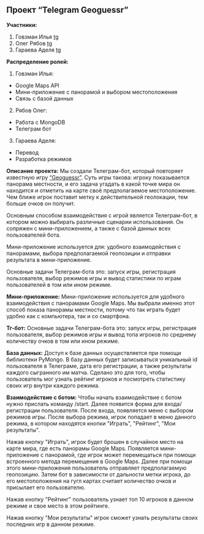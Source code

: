 ## Проект “Telegram Geoguessr”

**Участники:**

1. Говзман Илья [tg](t.me/govzman)
2. Олег Рябов [tg](t.me/oleja_shpep)
3. Гараева Аделя [tg](t.me/adelyagaraeva)



**Распределение ролей:**
1. Говзман Илья: 
 - Google Maps API
 - Мини-приложение с панорамой и выбором местоположения
 - Связь с базой данных
2. Рябов Олег: 
 - Работа с MongoDB
 - Телеграм бот
3. Гараева Аделя:
 - Перевод
 - Разработка режимов

**Описание проекта:**
Мы создали Телеграм-бот, который повторяет известную игру [“Geoguessr”](https://www.geoguessr.com/). Суть игры такова: игроку показывается панорама местности, и его задача угадать в какой точке мира он находится и отметить на карте своё предполагаемое местоположение. Чем ближе игрок поставит метку к действительной геолокации, тем больше очков он получит.

Основным способом взаимодействия с игрой является Телеграм-бот, в котором можно выбирать различные сценарии использования. Он сопряжен с мини-приложением, а также с базой данных всех пользователей бота.

Мини-приложение используется для: удобного взаимодействия с панорамами, выбора предполагаемой геопозиции и отправки результата в мини-приложение.

Основные задачи Телеграм-бота это: запуск игры, регистрация пользователя, выбор режимов игры и вывод статистики по играм пользователей в том или ином режиме.

**Мини-приложение:**
	Мини-приложение используется для удобного взаимодействия с панорамами Google Maps. Мы выбрали именно этот способ показа панорамы местности, потому что так играть будет удобно как с компьютера, так и со смартфона.

**Тг-бот:**
	Основные задачи Телеграм-бота это: запуск игры, регистрация пользователя, выбор режимов игры и вывод топа игроков по среднему количеству очков в том или ином режиме.

**База данных:**
	Доступ к базе данных осуществляется при помощи библиотеки PyMongo. В базу данных будет записываться уникальный id пользователя в Телеграме, дата его регистрации, а также результаты каждого сыгранного им матча. Сделано это для того, чтобы пользователь мог узнать рейтинг игроков и посмотреть статистику своих игр внутри каждого режима.

**Взаимодействие с ботом:**
Чтобы начать взаимодействие с ботом нужно прислать команду /start. Далее появится форма для входа/регистрации пользователя. После входа, появляется меню с выбором режимов игры. После выбора режима, игрок попадает в меню данного режима, в котором находятся кнопки "Играть", "Рейтинг", "Мои результаты". 

Нажав кнопку "Играть", игрок будет брошен в случайное место на карте мира, где есть панорамы Google Maps. Появляется мини-приложение с панорамой, где игрок может перемещаться при помощи встроенного метода перемещения в Google Maps. Далее при помощи этого мини-приложения пользователь отправляет предполагаемую геопозицию. Затем бот в зависимости от дальности метки игрока, до его местоположения на гугл картах считает количество очков и присылает его пользователю.

Нажав кнопку "Рейтинг" пользователь узнает топ 10 игроков в данном режиме и свое место в этом рейтинге.

Нажав кнопку "Мои результаты" игрок сможет узнать результаты своих последних игр в данном режиме.
